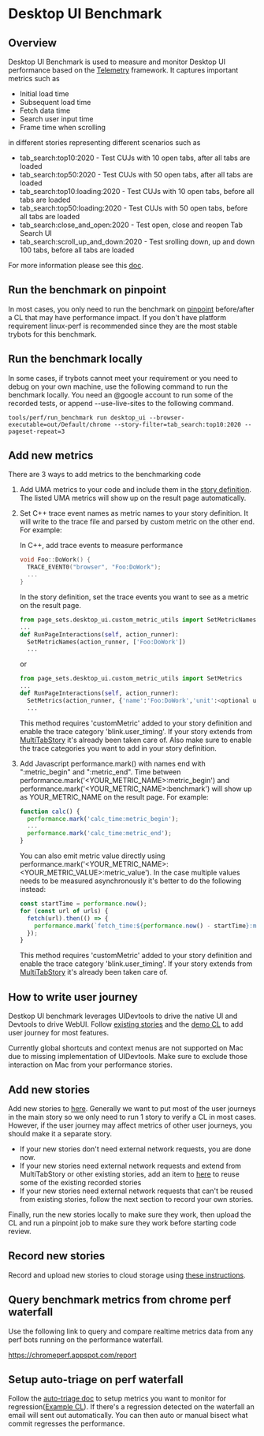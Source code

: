 # Desktop UI Benchmark

## Overview

Desktop UI Benchmark is used to measure and monitor Desktop UI performance based on the [Telemetry](https://chromium.googlesource.com/catapult/+/HEAD/telemetry/README.md) framework.
It captures important metrics such as

* Initial load time
* Subsequent load time
* Fetch data time
* Search user input time
* Frame time when scrolling

in different stories representing different scenarios such as
* tab_search:top10:2020 - Test CUJs with 10 open tabs, after all tabs are loaded
* tab_search:top50:2020 - Test CUJs with 50 open tabs, after all tabs are loaded
* tab_search:top10:loading:2020 - Test CUJs with 10 open tabs, before all tabs are loaded
* tab_search:top50:loading:2020 - Test CUJs with 50 open tabs, before all tabs are loaded
* tab_search:close_and_open:2020 - Test open, close and reopen Tab Search UI
* tab_search:scroll_up_and_down:2020 - Test srolling down, up and down 100 tabs, before all tabs are loaded


For more information please see this [doc](https://docs.google.com/document/d/1-1ijT7wt05hlBZmSKjX_DaTCzVqpxbfTM1y-j7kYHlc?usp=sharing).

## Run the benchmark on pinpoint

In most cases, you only need to run the benchmark on [pinpoint](https://pinpoint-dot-chromeperf.appspot.com/) before/after a CL that may have performance impact. If you don't have platform requirement linux-perf is recommended since they are the most stable trybots for this benchmark.


## Run the benchmark locally

In some cases, if trybots cannot meet your requirement or you need to debug on your own machine, use the following command to run the benchmark locally. You need an @google account to run some of the recorded tests, or append --use-live-sites to the following command.

```
tools/perf/run_benchmark run desktop_ui --browser-executable=out/Default/chrome --story-filter=tab_search:top10:2020 --pageset-repeat=3
```

## Add new metrics

There are 3 ways to add metrics to the benchmarking code

1. Add UMA metrics to your code and include them in the [story definition](../../../../tools/perf/page_sets/desktop_ui/tab_search_story.py). The listed UMA metrics will show up on the result page automatically.
2. Set C++ trace event names as metric names to your story definition. It will write to the trace file and parsed by custom metric on the other end. For example:

    In C++, add trace events to measure performance
    ```c++
    void Foo::DoWork() {
      TRACE_EVENT0("browser", "Foo:DoWork");
      ...
    }
    ```

    In the story definition, set the trace events you want to see as a metric on the result page.
    ```python
    from page_sets.desktop_ui.custom_metric_utils import SetMetricNames
    ...
    def RunPageInteractions(self, action_runner):
      SetMetricNames(action_runner, ['Foo:DoWork'])
      ...
    ```
    or
    ```python
    from page_sets.desktop_ui.custom_metric_utils import SetMetrics
    ...
    def RunPageInteractions(self, action_runner):
      SetMetrics(action_runner, {'name':'Foo:DoWork','unit':<optional unit name>, 'description':<optional description>})
      ...
    ```

   This method requires 'customMetric' added to your story definition and enable the trace category 'blink.user_timing'. If your story extends from [MultiTabStory](../../../../tools/perf/page_sets/desktop_ui/multitab_story.py) it's already been taken care of. Also make sure to enable the trace categories you want to add in your story definition.

3. Add Javascript performance.mark() with names end with ":metric_begin" and ":metric_end". Time between performance.mark('<YOUR_METRIC_NAME>:metric_begin') and performance.mark('<YOUR_METRIC_NAME>:benchmark') will show up as YOUR_METRIC_NAME on the result page. For example:
   ```javascript
   function calc() {
     performance.mark('calc_time:metric_begin');
     ...
     performance.mark('calc_time:metric_end');
   }
   ```
   You can also emit metric value directly using performance.mark('<YOUR_METRIC_NAME>:<YOUR_METRIC_VALUE>:metric_value'). In the case multiple values needs to be measured asynchronously it's better to do the following instead:
   ```javascript
   const startTime = performance.now();
   for (const url of urls) {
     fetch(url).then(() => {
       performance.mark(`fetch_time:${performance.now() - startTime}:metric_value`);
     });
   }
   ```
   This method requires 'customMetric' added to your story definition and enable the trace category 'blink.user_timing'. If your story extends from [MultiTabStory](../../../../tools/perf/page_sets/desktop_ui/multitab_story.py) it's already been taken care of.

## How to write user journey

Destkop UI benchmark leverages UIDevtools to drive the native UI and Devtools to drive WebUI. Follow [existing stories](../../../../tools/perf/page_sets/desktop_ui/desktop_ui_stories.py) and the [demo CL](https://chromium-review.googlesource.com/c/chromium/src/+/2646447) to add user journey for most features.

Currently global shortcuts and context menus are not supported on Mac due to missing implementation of UIDevtools. Make sure to exclude those interaction on Mac from your performance stories.

## Add new stories

Add new stories to [here](../../../../tools/perf/page_sets/desktop_ui/desktop_ui_stories.py).
Generally we want to put most of the user journeys in the main story so we only need to run 1 story to verify a CL in most cases. However, if the user journey may affect metrics of other user journeys, you should make it a separate story.

- If your new stories don't need external network requests, you are done now.
- If your new stories need external network requests and extend from MultiTabStory or other existing stories, add an item to [here](../../../../tools/perf/page_sets/data/desktop_ui.json) to reuse some of the existing recorded stories
- If your new stories need external network requests that can't be reused from existing stories, follow the next section to record your own stories.

Finally, run the new stories locally to make sure they work, then upload the CL and run a pinpoint job to make sure they work before starting code review.

## Record new stories

Record and upload new stories to cloud storage using
[these instructions](https://source.chromium.org/chromium/chromium/src/+/main:tools/perf/recording_benchmarks.md).

## Query benchmark metrics from chrome perf waterfall

Use the following link to query and compare realtime metrics data from any perf bots running on the performance waterfall.

https://chromeperf.appspot.com/report

## Setup auto-triage on perf waterfall

Follow the [auto-triage doc](http://go/chromeperf-auto-triage) to setup metrics you want to monitor for regression([Example CL](https://chrome-internal-review.googlesource.com/c/infra/infra_internal/+/3897062)).
If there's a regression detected on the waterfall an email will sent out automatically. You can then auto or manual bisect what commit regresses the performance.